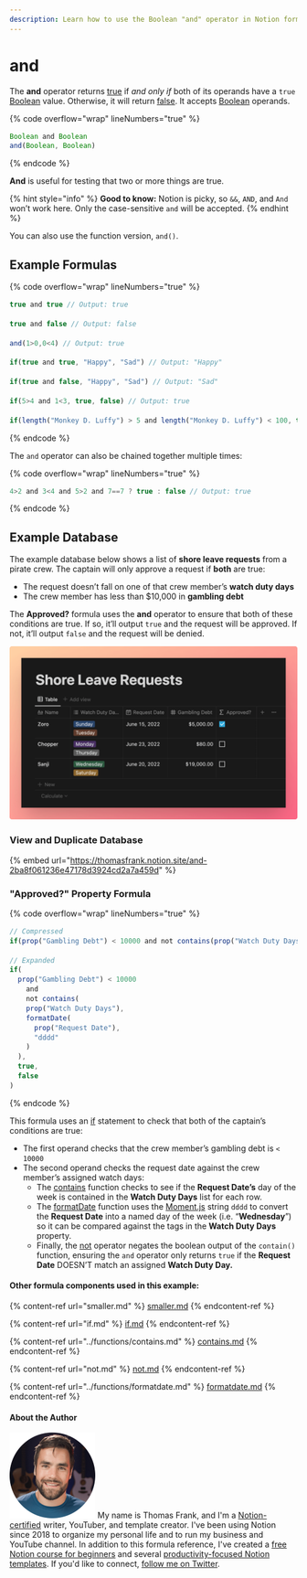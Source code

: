 ```yaml
---
description: Learn how to use the Boolean "and" operator in Notion formulas.
---
```


# and

The **and** operator returns [true](../constants/true.md) if _and only if_ both of its operands have a `true` [Boolean](../../formula-basics/data-types/boolean-checkbox.md) value. Otherwise, it will return [false](../constants/false.md). It accepts [Boolean](../../formula-basics/data-types/boolean-checkbox.md) operands.

{% code overflow="wrap" lineNumbers="true" %}
```jsx
Boolean and Boolean
and(Boolean, Boolean)
```
{% endcode %}

**And** is useful for testing that two or more things are true.

{% hint style="info" %}
**Good to know:** Notion is picky, so `&&`, `AND`, and `And` won’t work here. Only the case-sensitive `and` will be accepted.
{% endhint %}

You can also use the function version, `and()`.

## Example Formulas

{% code overflow="wrap" lineNumbers="true" %}
```jsx
true and true // Output: true

true and false // Output: false

and(1>0,0<4) // Output: true

if(true and true, "Happy", "Sad") // Output: "Happy"

if(true and false, "Happy", "Sad") // Output: "Sad"

if(5>4 and 1<3, true, false) // Output: true

if(length("Monkey D. Luffy") > 5 and length("Monkey D. Luffy") < 100, true, false) // Output: true
```
{% endcode %}

The `and` operator can also be chained together multiple times:

{% code overflow="wrap" lineNumbers="true" %}
```javascript
4>2 and 3<4 and 5>2 and 7==7 ? true : false // Output: true
```
{% endcode %}

## Example Database

The example database below shows a list of **shore leave requests** from a pirate crew. The captain will only approve a request if **both** are true:

* The request doesn’t fall on one of that crew member’s **watch duty days**
* The crew member has less than $10,000 in **gambling debt**

The **Approved?** formula uses the **and** operator to ensure that both of these conditions are true. If so, it’ll output `true` and the request will be approved. If not, it’ll output `false` and the request will be denied.

![](<../../.gitbook/assets/Shore Leave Requests.png>)

### View and Duplicate Database

{% embed url="https://thomasfrank.notion.site/and-2ba8f061236e47178d3924cd2a7a459d" %}

### "Approved?" Property Formula

{% code overflow="wrap" lineNumbers="true" %}
```jsx
// Compressed
if(prop("Gambling Debt") < 10000 and not contains(prop("Watch Duty Days"), formatDate(prop("Request Date"), "dddd")), true, false)

// Expanded
if(
  prop("Gambling Debt") < 10000 
	and 
	not contains(
    prop("Watch Duty Days"),
    formatDate(
      prop("Request Date"),
      "dddd"
    )
  ),
  true,
  false
)
```
{% endcode %}

This formula uses an [if](if.md) statement to check that both of the captain’s conditions are true:

* The first operand checks that the crew member’s gambling debt is `< 10000`
* The second operand checks the request date against the crew member’s assigned watch days:
  * The [contains](../functions/contains.md) function checks to see if the **Request Date’s** day of the week is contained in the **Watch Duty Days** list for each row.
  * The [formatDate](../functions/formatdate.md) function uses the [Moment.js](https://momentjscom.readthedocs.io/en/latest/moment/04-displaying/01-format/) string `dddd` to convert the **Request Date** into a named day of the week (i.e. “**Wednesday**”) so it can be compared against the tags in the **Watch Duty Days** property.
  * Finally, the [not](not.md) operator negates the boolean output of the `contain()` function, ensuring the `and` operator only returns `true` if the **Request Date** DOESN’T match an assigned **Watch Duty Day.**

#### Other formula components used in this example:

{% content-ref url="smaller.md" %}
[smaller.md](smaller.md)
{% endcontent-ref %}

{% content-ref url="if.md" %}
[if.md](if.md)
{% endcontent-ref %}

{% content-ref url="../functions/contains.md" %}
[contains.md](../functions/contains.md)
{% endcontent-ref %}

{% content-ref url="not.md" %}
[not.md](not.md)
{% endcontent-ref %}

{% content-ref url="../functions/formatdate.md" %}
[formatdate.md](../functions/formatdate.md)
{% endcontent-ref %}

#### About the Author

<img src="../../.gitbook/assets/Notion Fundamentals with Thomas Frank - Avatar 2021 compressed (1).png" alt="" data-size="line"> My name is Thomas Frank, and I'm a [Notion-certified](https://www.credly.com/badges/95fae13a-17bf-4b4a-a3d2-d58c8a3e6a2a/public\_url) writer, YouTuber, and template creator. I've been using Notion since 2018 to organize my personal life and to run my business and YouTube channel. In addition to this formula reference, I've created a [free Notion course for beginners](https://thomasjfrank.com/fundamentals/) and several [productivity-focused Notion templates](https://thomasjfrank.com/templates/). If you'd like to connect, [follow me on Twitter](https://twitter.com/TomFrankly).
